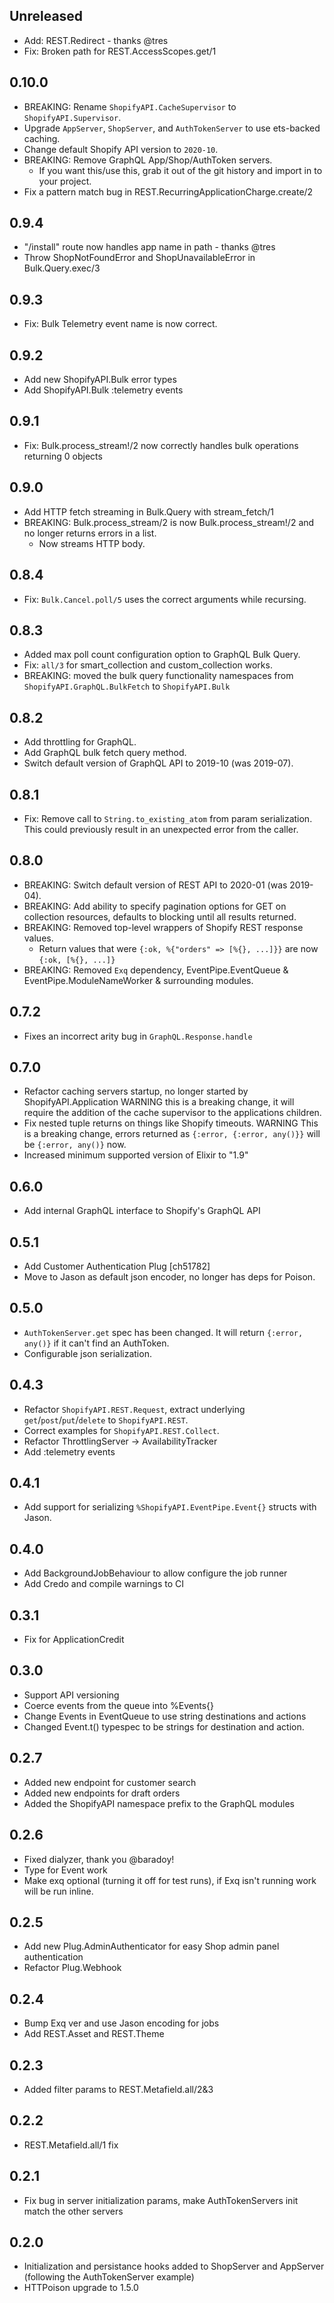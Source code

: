 ## Unreleased

- Add: REST.Redirect - thanks @tres
- Fix: Broken path for REST.AccessScopes.get/1

## 0.10.0

- BREAKING: Rename `ShopifyAPI.CacheSupervisor` to `ShopifyAPI.Supervisor`.
- Upgrade `AppServer`, `ShopServer`, and `AuthTokenServer` to use ets-backed caching.
- Change default Shopify API version to `2020-10`.
- BREAKING: Remove GraphQL App/Shop/AuthToken servers.
  - If you want this/use this, grab it out of the git history and import in to your project.
- Fix a pattern match bug in REST.RecurringApplicationCharge.create/2

## 0.9.4

- "/install" route now handles app name in path - thanks @tres
- Throw ShopNotFoundError and ShopUnavailableError in Bulk.Query.exec/3

## 0.9.3

- Fix: Bulk Telemetry event name is now correct.

## 0.9.2

- Add new ShopifyAPI.Bulk error types
- Add ShopifyAPI.Bulk :telemetry events

## 0.9.1

- Fix: Bulk.process_stream!/2 now correctly handles bulk operations returning 0 objects

## 0.9.0

- Add HTTP fetch streaming in Bulk.Query with stream_fetch/1
- BREAKING: Bulk.process_stream/2 is now Bulk.process_stream!/2 and no longer returns errors in a list.
  - Now streams HTTP body.

## 0.8.4

- Fix: `Bulk.Cancel.poll/5` uses the correct arguments while recursing.

## 0.8.3

- Added max poll count configuration option to GraphQL Bulk Query.
- Fix: `all/3` for smart_collection and custom_collection works.
- BREAKING: moved the bulk query functionality namespaces from `ShopifyAPI.GraphQL.BulkFetch` to `ShopifyAPI.Bulk`

## 0.8.2

- Add throttling for GraphQL.
- Add GraphQL bulk fetch query method.
- Switch default version of GraphQL API to 2019-10 (was 2019-07).

## 0.8.1

- Fix: Remove call to `String.to_existing_atom` from param serialization. This could previously result in an unexpected error from the caller.

## 0.8.0

- BREAKING: Switch default version of REST API to 2020-01 (was 2019-04).
- BREAKING: Add ability to specify pagination options for GET on collection resources, defaults to blocking until all results returned.
- BREAKING: Removed top-level wrappers of Shopify REST response values.
  - Return values that were `{:ok, %{"orders" => [%{}, ...]}}` are now `{:ok, [%{}, ...]}`
- BREAKING: Removed `Exq` dependency, EventPipe.EventQueue & EventPipe.ModuleNameWorker & surrounding modules.

## 0.7.2

- Fixes an incorrect arity bug in `GraphQL.Response.handle`

## 0.7.0

- Refactor caching servers startup, no longer started by ShopifyAPI.Application
  WARNING this is a breaking change, it will require the addition of the cache supervisor to the applications children.
- Fix nested tuple returns on things like Shopify timeouts.
  WARNING This is a breaking change, errors returned as `{:error, {:error, any()}}` will be `{:error, any()}` now.
- Increased minimum supported version of Elixir to "1.9"

## 0.6.0

- Add internal GraphQL interface to Shopify's GraphQL API

## 0.5.1

- Add Customer Authentication Plug [ch51782]
- Move to Jason as default json encoder, no longer has deps for Poison.

## 0.5.0

- `AuthTokenServer.get` spec has been changed. It will return `{:error, any()}` if it can't find an AuthToken.
- Configurable json serialization.

## 0.4.3

- Refactor `ShopifyAPI.REST.Request`, extract underlying `get`/`post`/`put`/`delete` to `ShopifyAPI.REST`.
- Correct examples for `ShopifyAPI.REST.Collect`.
- Refactor ThrottlingServer -> AvailabilityTracker
- Add :telemetry events

## 0.4.1

- Add support for serializing `%ShopifyAPI.EventPipe.Event{}` structs with Jason.

## 0.4.0

- Add BackgroundJobBehaviour to allow configure the job runner
- Add Credo and compile warnings to CI

## 0.3.1

- Fix for ApplicationCredit

## 0.3.0

- Support API versioning
- Coerce events from the queue into %Events{}
- Change Events in EventQueue to use string destinations and actions
- Changed Event.t() typespec to be strings for destination and action.

## 0.2.7

- Added new endpoint for customer search
- Added new endpoints for draft orders
- Added the ShopifyAPI namespace prefix to the GraphQL modules

## 0.2.6

- Fixed dialyzer, thank you @baradoy!
- Type for Event work
- Make exq optional (turning it off for test runs), if Exq isn't running work will be run inline.

## 0.2.5

- Add new Plug.AdminAuthenticator for easy Shop admin panel authentication
- Refactor Plug.Webhook

## 0.2.4

- Bump Exq ver and use Jason encoding for jobs
- Add REST.Asset and REST.Theme

## 0.2.3

- Added filter params to REST.Metafield.all/2&3

## 0.2.2

- REST.Metafield.all/1 fix

## 0.2.1

- Fix bug in server initialization params, make AuthTokenServers init match the other servers

## 0.2.0

- Initialization and persistance hooks added to ShopServer and AppServer (following the AuthTokenServer example)
- HTTPoison upgrade to 1.5.0

